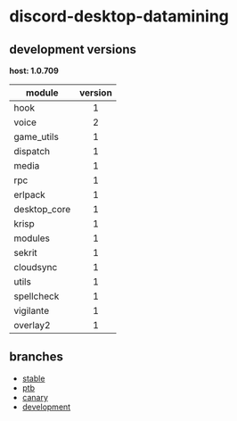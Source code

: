 # discord-desktop-datamining

## development versions

**host: 1.0.709**

| module | version |
| ------ | :-----: |
| hook | 1 |
| voice | 2 |
| game_utils | 1 |
| dispatch | 1 |
| media | 1 |
| rpc | 1 |
| erlpack | 1 |
| desktop_core | 1 |
| krisp | 1 |
| modules | 1 |
| sekrit | 1 |
| cloudsync | 1 |
| utils | 1 |
| spellcheck | 1 |
| vigilante | 1 |
| overlay2 | 1 |

## branches

- [stable](https://github.com/OpenAsar/discord-desktop-datamining/tree/stable)
- [ptb](https://github.com/OpenAsar/discord-desktop-datamining/tree/ptb)
- [canary](https://github.com/OpenAsar/discord-desktop-datamining/tree/canary)
- [development](https://github.com/OpenAsar/discord-desktop-datamining/tree/development)